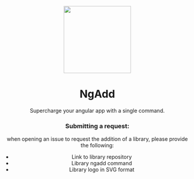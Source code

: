 

<p align="center">
  <img src="https://gistcdn.githack.com/hamedbaatour/a15827d79bc1f23180d752edce3f8f5b/raw/d964e1d169c5fb4f6b7cc7f74dececc564da416c/ngadd.svg" height="180" />
  <h1 align="center">NgAdd</h1>
    <p align="center">Supercharge your angular app with a single command.</p>
</p>
<div align="center">
  
  <h3>Submitting a request:</h3>
  <p>when opening an issue to request the addition of a library, please provide the following:</p>
<ul>
  <li>Link to library repository</li>
    <li>Library ngadd command</li>
  <li>Library logo in SVG format</li>
  </ul>
